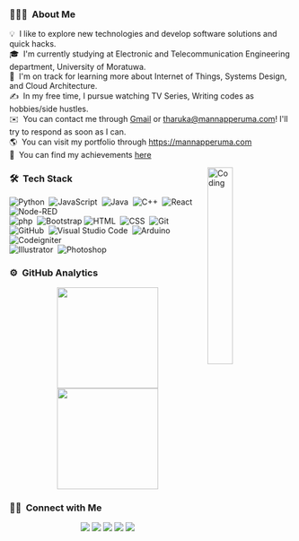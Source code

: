 
### 👨🏻‍💻 &nbsp;About Me

💡 &nbsp;I like to explore new technologies and develop software solutions and quick hacks.\
🎓 &nbsp;I'm currently studying at Electronic and Telecommunication Engineering department, University of Moratuwa.\
🌱 &nbsp;I'm on track for learning more about Internet of Things, Systems Design, and Cloud Architecture.\
✍️ &nbsp;In my free time, I pursue watching TV Series, Writing codes as hobbies/side hustles.\
✉️ &nbsp;You can contact me through [Gmail](mailto:tlmannapperuma@gmail.com) or tharuka@mannapperuma.com! I'll try to respond as soon as I can.\
🌎 &nbsp;You can visit my portfolio through https://mannapperuma.com \
📜 &nbsp;You can find my achievements [here](https://www.credly.com/users/tharukamannapperuma/badges)

<img alt="Coding" src="./assets/coding.gif" align="right" width="30%"/>

### 🛠 &nbsp;Tech Stack

![Python](https://img.shields.io/badge/-Python-05122A?style=flat&logo=python)&nbsp;
![JavaScript](https://img.shields.io/badge/-JavaScript-05122A?style=flat&logo=javascript)&nbsp;
![Java](https://img.shields.io/badge/-Java-05122A?style=flat&logo=Java&logoColor=FFA518)&nbsp;
![C++](https://img.shields.io/badge/-C++-05122A?style=flat&logo=C%2B%2B&logoColor=00599C)&nbsp;
![React](https://img.shields.io/badge/-React-05122A?style=flat&logo=react)&nbsp;
![Node-RED](https://img.shields.io/badge/-NodeRED-05122A?style=flat&logo=Node-RED&logoColor=8F0000)&nbsp;\
![php](https://img.shields.io/badge/-php-05122A?logo=php&logoColor=777BB4&style=flat)&nbsp;
![Bootstrap](https://img.shields.io/badge/-Bootstrap-05122A?style=flat&logo=bootstrap&logoColor=563D7C)
![HTML](https://img.shields.io/badge/-HTML-05122A?style=flat&logo=HTML5)&nbsp;
![CSS](https://img.shields.io/badge/-CSS-05122A?style=flat&logo=CSS3&logoColor=1572B6)&nbsp;
![Git](https://img.shields.io/badge/-Git-05122A?style=flat&logo=git)&nbsp;
![GitHub](https://img.shields.io/badge/-GitHub-05122A?style=flat&logo=github)&nbsp;
![Visual Studio Code](https://img.shields.io/badge/-Visual%20Studio%20Code-05122A?style=flat&logo=visual-studio-code&logoColor=007ACC)&nbsp;
![Arduino](https://img.shields.io/badge/-Arduino-05122A?style=flat&logo=Arduino&logoColor=00979D)&nbsp;
![Codeigniter](https://img.shields.io/badge/-Codeigniter-05122A?style=flat&logo=CodeIgniter&logoColor=EF4223)&nbsp;\
![Illustrator](https://img.shields.io/badge/-Illustrator-05122A?style=flat&logo=adobe-illustrator)&nbsp;
![Photoshop](https://img.shields.io/badge/-Photoshop-05122A?style=flat&logo=adobe-photoshop)&nbsp;

### ⚙️ &nbsp;GitHub Analytics

<p align="center">
<a href="https://github.com/TharukaMannapperuma">
  <img height="180em" src="https://github-readme-stats-eight-theta.vercel.app/api?username=TharukaMannapperuma&show_icons=true&theme=tokyonight&include_all_commits=true&count_private=true"/>
  <img height="180em" src="https://github-readme-stats-eight-theta.vercel.app/api/top-langs/?username=TharukaMannapperuma&layout=compact&langs_count=8&theme=tokyonight"/>
</a>
</p>

### 🤝🏻 &nbsp;Connect with Me

<p align="center">
<a href="https://mannapperuma.com"><img src="https://img.shields.io/badge/-mannapperuma.com-3423A6?style=flat&logo=Microsoft-Edge&logoColor=white"/></a>
<a href="https://linkedin.com/in/tharukamannapperuma"><img src="https://img.shields.io/badge/-Tharuka%20Mannapperuma-0077B5?style=flat&logo=Linkedin&logoColor=white"/></a>
<a href="mailto:tlmannapperuma@gmail.com"><img src="https://img.shields.io/badge/-tlmannapperuma@gmail.com-D14836?style=flat&logo=Gmail&logoColor=white"/></a>
<a href="mailto:tharuka@mannapperuma.com"><img src="https://img.shields.io/badge/-tharuka@mannapperuma.com-30B980?style=flat&logo=Minutemailer&logoColor=white"/></a>
<a href="https://facebook.com/tharukamannapperuma"><img src="https://img.shields.io/badge/-@Tharuka-1877F2?style=flat&logo=Facebook&logoColor=white"/></a>

</p>
